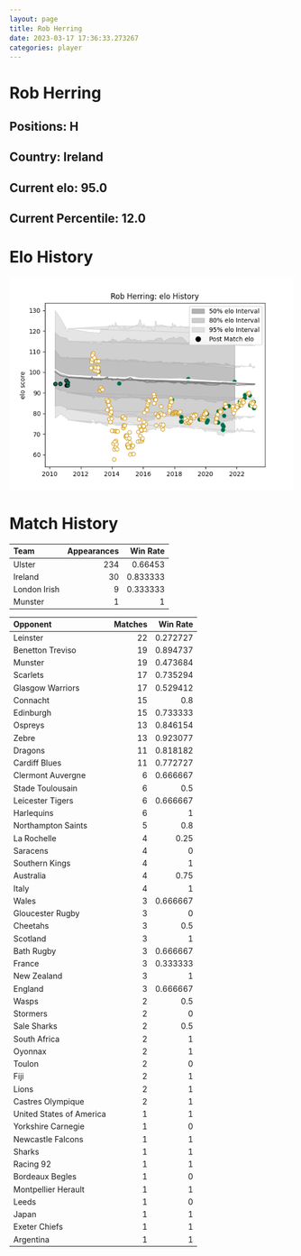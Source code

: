 ```yaml
---  
layout: page  
title: Rob Herring  
date: 2023-03-17 17:36:33.273267  
categories: player  
---
```

# Rob Herring

## Positions: H

## Country: Ireland

## Current elo: 95.0

## Current Percentile: 12.0

# Elo History


![elo history](history_RobHerring.png)
# Match History


| Team         |   Appearances |   Win Rate |
|:-------------|--------------:|-----------:|
| Ulster       |           234 |   0.66453  |
| Ireland      |            30 |   0.833333 |
| London Irish |             9 |   0.333333 |
| Munster      |             1 |   1        |

| Opponent                 |   Matches |   Win Rate |
|:-------------------------|----------:|-----------:|
| Leinster                 |        22 |   0.272727 |
| Benetton Treviso         |        19 |   0.894737 |
| Munster                  |        19 |   0.473684 |
| Scarlets                 |        17 |   0.735294 |
| Glasgow Warriors         |        17 |   0.529412 |
| Connacht                 |        15 |   0.8      |
| Edinburgh                |        15 |   0.733333 |
| Ospreys                  |        13 |   0.846154 |
| Zebre                    |        13 |   0.923077 |
| Dragons                  |        11 |   0.818182 |
| Cardiff Blues            |        11 |   0.772727 |
| Clermont Auvergne        |         6 |   0.666667 |
| Stade Toulousain         |         6 |   0.5      |
| Leicester Tigers         |         6 |   0.666667 |
| Harlequins               |         6 |   1        |
| Northampton Saints       |         5 |   0.8      |
| La Rochelle              |         4 |   0.25     |
| Saracens                 |         4 |   0        |
| Southern Kings           |         4 |   1        |
| Australia                |         4 |   0.75     |
| Italy                    |         4 |   1        |
| Wales                    |         3 |   0.666667 |
| Gloucester Rugby         |         3 |   0        |
| Cheetahs                 |         3 |   0.5      |
| Scotland                 |         3 |   1        |
| Bath Rugby               |         3 |   0.666667 |
| France                   |         3 |   0.333333 |
| New Zealand              |         3 |   1        |
| England                  |         3 |   0.666667 |
| Wasps                    |         2 |   0.5      |
| Stormers                 |         2 |   0        |
| Sale Sharks              |         2 |   0.5      |
| South Africa             |         2 |   1        |
| Oyonnax                  |         2 |   1        |
| Toulon                   |         2 |   0        |
| Fiji                     |         2 |   1        |
| Lions                    |         2 |   1        |
| Castres Olympique        |         2 |   1        |
| United States of America |         1 |   1        |
| Yorkshire Carnegie       |         1 |   0        |
| Newcastle Falcons        |         1 |   1        |
| Sharks                   |         1 |   1        |
| Racing 92                |         1 |   1        |
| Bordeaux Begles          |         1 |   0        |
| Montpellier Herault      |         1 |   1        |
| Leeds                    |         1 |   0        |
| Japan                    |         1 |   1        |
| Exeter Chiefs            |         1 |   1        |
| Argentina                |         1 |   1        |